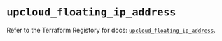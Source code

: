 # `upcloud_floating_ip_address`

Refer to the Terraform Registory for docs: [`upcloud_floating_ip_address`](https://registry.terraform.io/providers/upcloudltd/upcloud/3.1.1/docs/resources/floating_ip_address).
